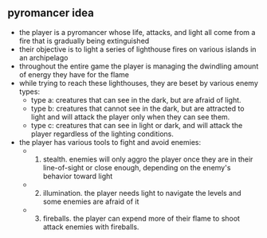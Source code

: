 ## pyromancer idea
- the player is a pyromancer whose life, attacks, and light all come from a fire that is gradually being extinguished
- their objective is to light a series of lighthouse fires on various islands in an archipelago
- throughout the entire game the player is managing the dwindling amount of energy they have for the flame
- while trying to reach these lighthouses, they are beset by various enemy types:
	- type a: creatures that can see in the dark, but are afraid of light.
	- type b: creatures that cannot see in the dark, but are attracted to light and will attack the player only when they can see them.
	- type c: creatures that can see in light or dark, and will attack the player regardless of the lighting conditions.
-  the player has various tools to fight and avoid enemies:
	- 1. stealth. enemies will only aggro the player once they are in their line-of-sight or close enough, depending on the enemy's behavior toward light
	- 2. illumination. the player needs light to navigate the levels and some enemies are afraid of it
	- 3. fireballs. the player can expend more of their flame to shoot attack enemies with fireballs.
